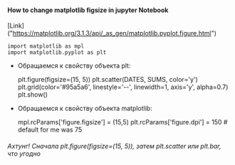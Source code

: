 #### How to change matplotlib figsize in jupyter Notebook

[Link] ("https://matplotlib.org/3.1.3/api/_as_gen/matplotlib.pyplot.figure.html")

    import matplotlib as mpl
    import matplotlib.pyplot as plt

- Обращаемся к свойству объекта plt:


    plt.figure(figsize=(15, 5))
    plt.scatter(DATES, SUMS, color='y')
    plt.grid(color='#95a5a6', linestyle='--', linewidth=1, axis='y', alpha=0.7)
    plt.show()

- Обращаемся к свойству объекта matplotlib:


    mpl.rcParams['figure.figsize'] = (15,5)
    plt.rcParams['figure.dpi'] = 150 # default for me was 75
    
###### Ахтунг! Сначала plt.figure(figsize=(15, 5)), затем   plt.scatter или plt.bar, что угодно